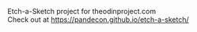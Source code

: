 Etch-a-Sketch project for theodinproject.com<br>
Check out at https://pandecon.github.io/etch-a-sketch/
